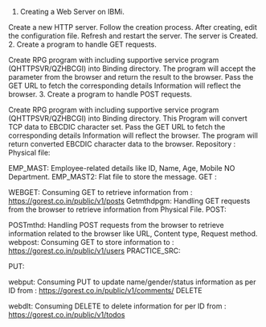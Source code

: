 
1. Creating a Web Server on IBMi.

Create a new HTTP server.
Follow the creation process.
After creating, edit the configuration file.
Refresh and restart the server.
The server is Created.
2. Create a program to handle GET requests.

Create RPG program with including supportive service program (QHTTPSVR/QZHBCGI) into Binding directory.
The program will accept the parameter from the browser and return the result to the browser.
Pass the GET URL to fetch the corresponding details
Information will reflect the browser.
3. Create a program to handle POST requests.

Create RPG program with including supportive service program (QHTTPSVR/QZHBCGI) into Binding directory.
This Program will convert TCP data to EBCDIC character set.
Pass the GET URL to fetch the corresponding details
Information will reflect the browser.
The program will return converted EBCDIC character data to the browser.
Repository :
Physical file:

EMP_MAST: Employee-related details like ID, Name, Age, Mobile NO Department.
EMP_MAST2: Flat file to store the message.
GET :

WEBGET: Consuming GET to retrieve information from :
https://gorest.co.in/public/v1/posts
Getmthdpgm: Handling GET requests from the browser to retrieve information from Physical File.
POST:

POSTmthd: Handling POST requests from the browser to retrieve information related to the browser like URL, Content type, Request method.
webpost: Consuming GET to store information to : https://gorest.co.in/public/v1/users
PRACTICE_SRC:


PUT:

webput: Consuming PUT to update name/gender/status information as per ID from : https://gorest.co.in/public/v1/comments/
DELETE

webdlt: Consuming DELETE to delete information for per ID from : https://gorest.co.in/public/v1/todos
